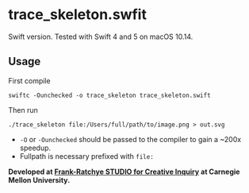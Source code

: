 # trace_skeleton.swfit

Swift version. Tested with Swift 4 and 5 on macOS 10.14.


## Usage

First compile

```
swiftc -Ounchecked -o trace_skeleton trace_skeleton.swift
```

Then run

```
./trace_skeleton file:/Users/full/path/to/image.png > out.svg
```

- `-O` or `-Ounchecked` should be passed to the compiler to gain a ~200x speedup.
- Fullpath is necessary prefixed with `file:`


**Developed at [Frank-Ratchye STUDIO for Creative Inquiry](https://studioforcreativeinquiry.org) at Carnegie Mellon University.**